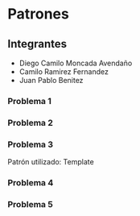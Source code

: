# Patrones
## Integrantes
* Diego Camilo Moncada Avendaño
* Camilo Ramirez Fernandez
* Juan Pablo Benitez

### Problema 1

### Problema 2

### Problema 3
Patrón utilizado: Template
### Problema 4

### Problema 5
